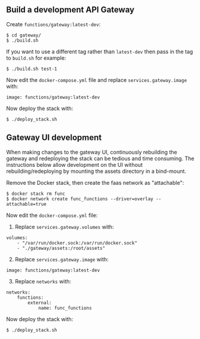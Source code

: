 ## Build a development API Gateway

Create `functions/gateway:latest-dev`:

```
$ cd gateway/
$ ./build.sh
```

If you want to use a different tag rather than `latest-dev` then pass in the tag to `build.sh` for example:

```
$ ./build.sh test-1
```

Now edit the `docker-compose.yml` file and replace `services.gateway.image` with:

```
image: functions/gateway:latest-dev
```

Now deploy the stack with:

```
$ ./deploy_stack.sh
```

## Gateway UI development

When making changes to the gateway UI, continuously rebuilding the gateway and redeploying the stack can be tedious and time consuming. The instructions below allow development on the UI without rebuilding/redeploying by mounting the assets directory in a bind-mount.

Remove the Docker stack, then create the faas network as "attachable":

```
$ docker stack rm func
$ docker network create func_functions --driver=overlay --attachable=true
```

Now edit the `docker-compose.yml` file:

1) Replace `services.gateway.volumes` with:

```
volumes:
    - "/var/run/docker.sock:/var/run/docker.sock"
    - "./gateway/assets:/root/assets"
```

2) Replace `services.gateway.image` with:

```
image: functions/gateway:latest-dev
```

3) Replace `networks` with:

```
networks:
    functions:
        external:
            name: func_functions
```

Now deploy the stack with:

```
$ ./deploy_stack.sh
```
